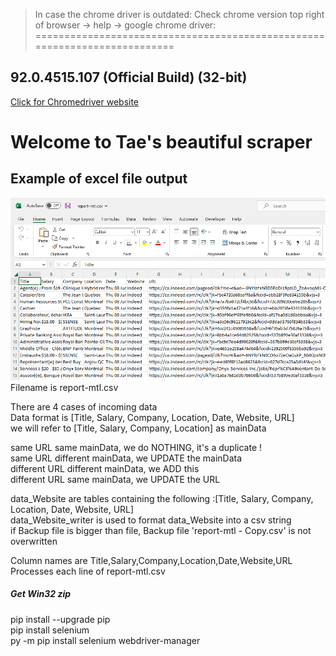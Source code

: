 >In case the chrome driver is outdated:
Check chrome version top right of browser -> help -> google chrome driver:
==========================================================================
## 92.0.4515.107 (Official Build) (32-bit)
[Click for Chromedriver website](https://sites.google.com/chromium.org/driver/downloads)

Welcome to Tae's beautiful scraper
==================================

## Example of excel file output  
![preview](https://github.com/teatae/MTLjobscraper/blob/main/preview.png?raw=true)  
Filename is report-mtl.csv  

There are 4 cases of incoming data  
Data format is [Title, Salary, Company, Location, Date, Website, URL]  
we will refer to [Title, Salary, Company, Location] as mainData  

same URL same mainData, we do NOTHING, it's a duplicate !  
same URL different mainData, we UPDATE the mainData  
different URL different mainData, we ADD this  
different URL same mainData, we UPDATE the URL  

data_Website are tables containing the following :[Title, Salary, Company, Location, Date, Website, URL]  
data_Website_writer is used to format data_Website into a csv string  
if Backup file is bigger than file, Backup file 'report-mtl - Copy.csv' is not overwritten  

Column names are Title,Salary,Company,Location,Date,Website,URL  
Processes each line of report-mtl.csv  

##### Get Win32 zip

pip install --upgrade pip  
pip install selenium  
py -m pip install selenium webdriver-manager  
